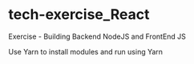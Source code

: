 # tech-exercise_React
Exercise - Building Backend NodeJS and FrontEnd JS 

Use Yarn to install modules and run using Yarn
